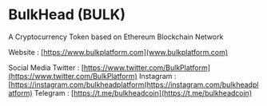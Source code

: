 # BulkHead (BULK) 
A Cryptocurrency Token based on Ethereum Blockchain Network


Website : [https://www.bulkplatform.com](www.bulkplatform.com)

Social Media
Twitter : [https://www.twitter.com/BulkPlatform](https://www.twitter.com/BulkPlatform)
Instagram : [https://instagram.com/bulkheadplatform(https://instagram.com/bulkheadplatform)
Telegram :  [https://t.me/bulkheadcoin](https://t.me/bulkheadcoin)
